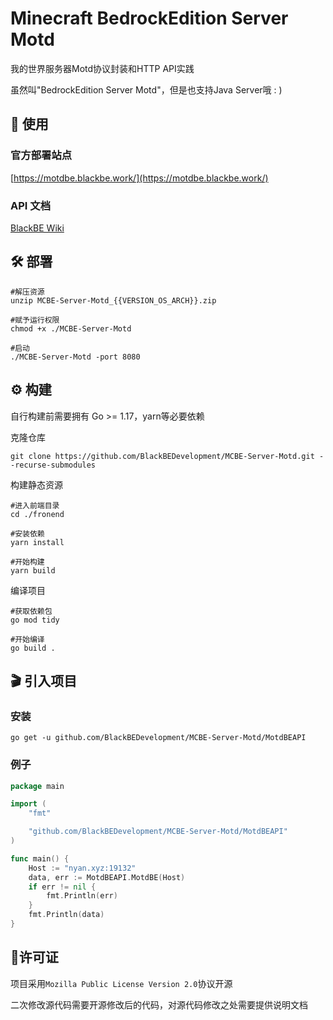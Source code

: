 # Minecraft BedrockEdition Server Motd
我的世界服务器Motd协议封装和HTTP API实践

虽然叫"BedrockEdition Server Motd"，但是也支持Java Server哦 : )

## 🛫 使用
### 官方部署站点
[https://motdbe.blackbe.work/](https://motdbe.blackbe.work/)
### API 文档
[BlackBE Wiki](https://wiki.blackbe.work/OpenAPI/tools.html#get-https-motdbe-blackbe-xyz-api-%E8%8E%B7%E5%8F%96%E5%9F%BA%E5%B2%A9%E7%89%88%E6%9C%8D%E5%8A%A1%E5%99%A8%E7%9A%84%E7%8A%B6%E6%80%81)

## 🛠️ 部署
``` shell
#解压资源
unzip MCBE-Server-Motd_{{VERSION_OS_ARCH}}.zip

#赋予运行权限
chmod +x ./MCBE-Server-Motd

#启动
./MCBE-Server-Motd -port 8080
```

## ⚙️ 构建
自行构建前需要拥有 Go >= 1.17，yarn等必要依赖

克隆仓库
``` shell
git clone https://github.com/BlackBEDevelopment/MCBE-Server-Motd.git --recurse-submodules
```

构建静态资源
``` shell
#进入前端目录
cd ./fronend

#安装依赖
yarn install

#开始构建
yarn build
```

编译项目
``` shell
#获取依赖包
go mod tidy

#开始编译
go build .
```

## 🎬 引入项目
### 安装
``` shell
go get -u github.com/BlackBEDevelopment/MCBE-Server-Motd/MotdBEAPI
```

### 例子
``` go
package main

import (
	"fmt"

	"github.com/BlackBEDevelopment/MCBE-Server-Motd/MotdBEAPI"
)

func main() {
	Host := "nyan.xyz:19132"
	data, err := MotdBEAPI.MotdBE(Host)
	if err != nil {
		fmt.Println(err)
	}
	fmt.Println(data)
}
```

## 📖许可证
项目采用`Mozilla Public License Version 2.0`协议开源

二次修改源代码需要开源修改后的代码，对源代码修改之处需要提供说明文档
